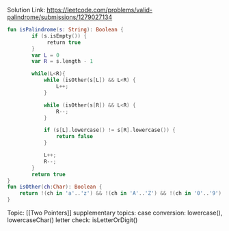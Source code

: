 Solution Link: https://leetcode.com/problems/valid-palindrome/submissions/1279027134

```kotlin
fun isPalindrome(s: String): Boolean {
        if (s.isEmpty()) {
             return true
        }
        var L = 0
        var R = s.length - 1

        while(L<R){
            while (isOther(s[L]) && L<R) {
                L++;
            }

            while (isOther(s[R]) && L<R) {
                R--;
            }

            if (s[L].lowercase() != s[R].lowercase()) {
                return false
            }

            L++;
            R--;
        }
        return true
}
fun isOther(ch:Char): Boolean {
	return !(ch in 'a'..'z') && !(ch in 'A'..'Z') && !(ch in '0'..'9')
}
```

Topic: [[Two Pointers]]
supplementary topics:
case conversion: lowercase(), lowercaseChar()
letter check: isLetterOrDigit()